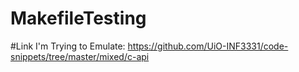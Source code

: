 # MakefileTesting
#Link I'm Trying to Emulate:
https://github.com/UiO-INF3331/code-snippets/tree/master/mixed/c-api

